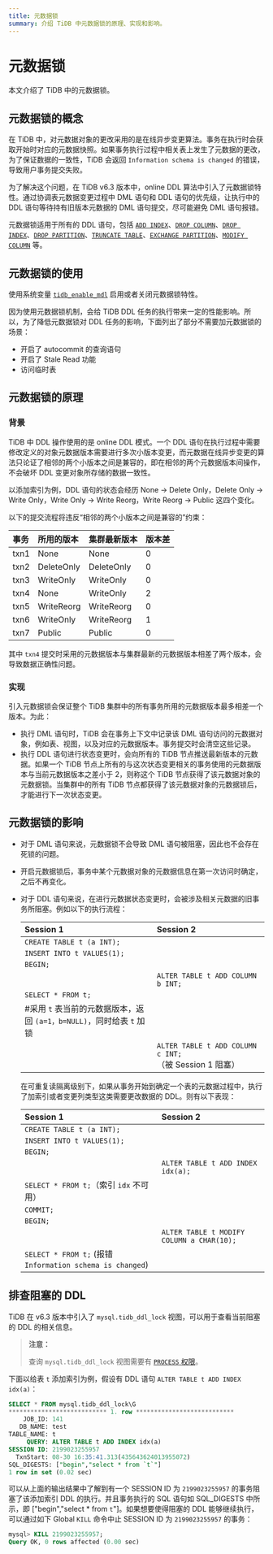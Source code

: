 ```yaml
---
title: 元数据锁
summary: 介绍 TiDB 中元数据锁的原理、实现和影响。
---
```


# 元数据锁

本文介绍了 TiDB 中的元数据锁。

## 元数据锁的概念

在 TiDB 中，对元数据对象的更改采用的是在线异步变更算法。事务在执行时会获取开始时对应的元数据快照。如果事务执行过程中相关表上发生了元数据的更改，为了保证数据的一致性，TiDB 会返回 `Information schema is changed` 的错误，导致用户事务提交失败。

为了解决这个问题，在 TiDB v6.3 版本中，online DDL 算法中引入了元数据锁特性。通过协调表元数据变更过程中 DML 语句和 DDL 语句的优先级，让执行中的 DDL 语句等待持有旧版本元数据的 DML 语句提交，尽可能避免 DML 语句报错。

元数据锁适用于所有的 DDL 语句，包括 [`ADD INDEX`](/sql-statements/sql-statement-add-index.md)、[`DROP COLUMN`](/sql-statements/sql-statement-drop-column.md)、[`DROP INDEX`](/sql-statements/sql-statement-drop-index.md)、[`DROP PARTITION`](/partitioned-table.md#分区管理)、[`TRUNCATE TABLE`](/sql-statements/sql-statement-truncate.md)、[`EXCHANGE PARTITION`](/partitioned-table.md#分区管理)、[`MODIFY COLUMN`](/sql-statements/sql-statement-modify-column.md) 等。

## 元数据锁的使用

使用系统变量 [`tidb_enable_mdl`](/system-variables.md#tidb_enable_mdl-从-v630-版本开始引入) 启用或者关闭元数据锁特性。

因为使用元数据锁机制，会给 TiDB DDL 任务的执行带来一定的性能影响。所以，为了降低元数据锁对 DDL 任务的影响，下面列出了部分不需要加元数据锁的场景：

- 开启了 autocommit 的查询语句
- 开启了 Stale Read 功能
- 访问临时表

## 元数据锁的原理

### 背景

TiDB 中 DDL 操作使用的是 online DDL 模式。一个 DDL 语句在执行过程中需要修改定义的对象元数据版本需要进行多次小版本变更，而元数据在线异步变更的算法只论证了相邻的两个小版本之间是兼容的，即在相邻的两个元数据版本间操作，不会破坏 DDL 变更对象所存储的数据一致性。

以添加索引为例，DDL 语句的状态会经历 None -> Delete Only，Delete Only -> Write Only，Write Only -> Write Reorg，Write Reorg -> Public 这四个变化。

以下的提交流程将违反“相邻的两个小版本之间是兼容的”约束：

| 事务  | 所用的版本  | 集群最新版本 | 版本差 |
|:-----|:-----------|:-----------|:----|
| txn1 | None       | None       | 0   |
| txn2 | DeleteOnly | DeleteOnly | 0   |
| txn3 | WriteOnly  | WriteOnly  | 0   |
| txn4 | None       | WriteOnly  | 2   |
| txn5 | WriteReorg | WriteReorg | 0   |
| txn6 | WriteOnly  | WriteReorg | 1   |
| txn7 | Public     | Public     | 0   |

其中 `txn4` 提交时采用的元数据版本与集群最新的元数据版本相差了两个版本，会导致数据正确性问题。

### 实现

引入元数据锁会保证整个 TiDB 集群中的所有事务所用的元数据版本最多相差一个版本。为此：

- 执行 DML 语句时，TiDB 会在事务上下文中记录该 DML 语句访问的元数据对象，例如表、视图，以及对应的元数据版本。事务提交时会清空这些记录。
- 执行 DDL 语句进行状态变更时，会向所有的 TiDB 节点推送最新版本的元数据。如果一个 TiDB 节点上所有的与这次状态变更相关的事务使用的元数据版本与当前元数据版本之差小于 2，则称这个 TiDB 节点获得了该元数据对象的元数据锁。当集群中的所有 TiDB 节点都获得了该元数据对象的元数据锁后，才能进行下一次状态变更。

## 元数据锁的影响

- 对于 DML 语句来说，元数据锁不会导致 DML 语句被阻塞，因此也不会存在死锁的问题。
- 开启元数据锁后，事务中某个元数据对象的元数据信息在第一次访问时确定，之后不再变化。
- 对于 DDL 语句来说，在进行元数据状态变更时，会被涉及相关元数据的旧事务所阻塞。例如以下的执行流程：

  | Session 1 | Session 2 |
  |:---------------------------|:----------|
  | `CREATE TABLE t (a INT);`  |           |
  | `INSERT INTO t VALUES(1);` |           |
  | `BEGIN;`                   |           |
  |                            | `ALTER TABLE t ADD COLUMN b INT;` |
  | `SELECT * FROM t;`         |           |
  |#采用 `t` 表当前的元数据版本，返回 `(a=1，b=NULL)`，同时给表 `t` 加锁 | |
  |                            | `ALTER TABLE t ADD COLUMN c INT;`（被 Session 1 阻塞）|

  在可重复读隔离级别下，如果从事务开始到确定一个表的元数据过程中，执行了加索引或者变更列类型这类需要更改数据的 DDL。则有以下表现：

  | Session 1                  | Session 2                                 |
  |:---------------------------|:------------------------------------------|
  | `CREATE TABLE t (a INT);`  |                                           |
  | `INSERT INTO t VALUES(1);` |                                           |
  | `BEGIN;`                   |                                           |
  |                            | `ALTER TABLE t ADD INDEX idx(a);`         |
  | `SELECT * FROM t;`（索引 `idx` 不可用）|                                 |
  | `COMMIT;`                  |                                           |
  | `BEGIN;`                   |                                           |
  |                            | `ALTER TABLE t MODIFY COLUMN a CHAR(10);` |
  | `SELECT * FROM t;` (报错 `Information schema is changed`) |             |

## 排查阻塞的 DDL

TiDB 在 v6.3 版本中引入了 `mysql.tidb_ddl_lock` 视图，可以用于查看当前阻塞的 DDL 的相关信息。

> **注意：**
>
> 查询 `mysql.tidb_ddl_lock` 视图需要有 [`PROCESS` 权限](https://dev.mysql.com/doc/refman/8.0/en/privileges-provided.html#priv_process)。

下面以给表 `t` 添加索引为例，假设有 DDL 语句 `ALTER TABLE t ADD INDEX idx(a)`：

```sql
SELECT * FROM mysql.tidb_ddl_lock\G
*************************** 1. row ***************************
    JOB_ID: 141
   DB_NAME: test
TABLE_NAME: t
     QUERY: ALTER TABLE t ADD INDEX idx(a)
SESSION ID: 2199023255957
  TxnStart: 08-30 16:35:41.313(435643624013955072)
SQL_DIGESTS: ["begin","select * from `t`"]
1 row in set (0.02 sec)
```

可以从上面的输出结果中了解到有一个 SESSION ID 为 `2199023255957` 的事务阻塞了该添加索引 DDL 的执行。并且事务执行的 SQL 语句如 SQL_DIGESTS 中所示，即 ["begin","select * from `t`"]。如果想要使得阻塞的 DDL 能够继续执行，可以通过如下 Global `KILL` 命令中止 SESSION ID 为 `2199023255957` 的事务：

```sql
mysql> KILL 2199023255957;
Query OK, 0 rows affected (0.00 sec)
```
